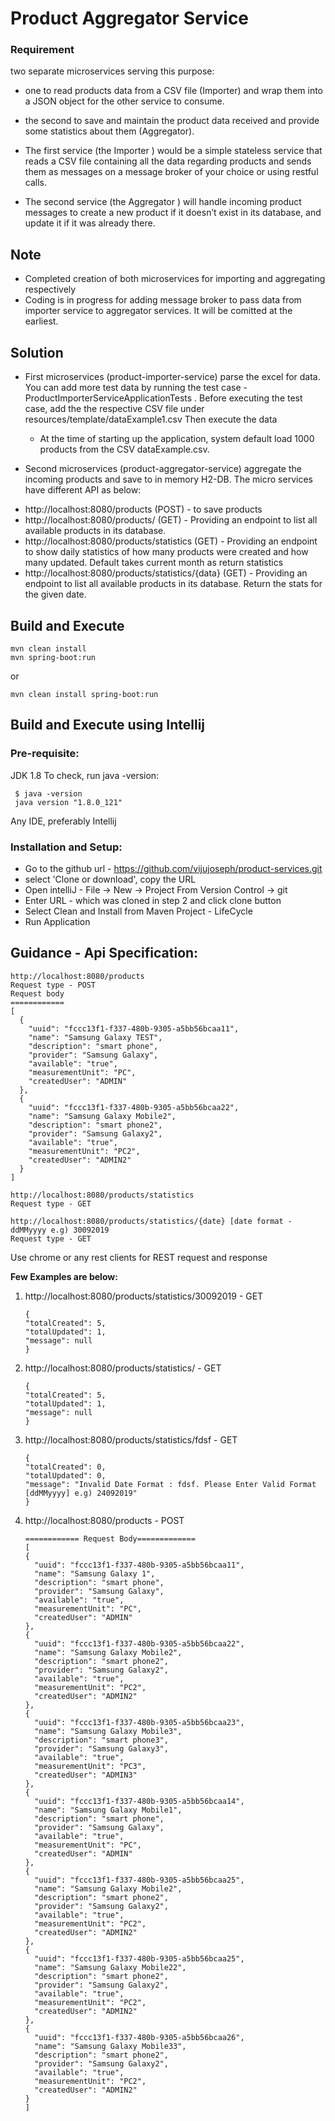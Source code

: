 # Product Aggregator Service

### Requirement
two separate microservices serving this purpose:
-   one to read products data from a CSV file (Importer) and wrap them into a JSON
object for the other service to consume.
-   the second to save and maintain the product data received and provide some
statistics about them (Aggregator).

-   The first service (the Importer ) would be a simple stateless service that reads a CSV
file containing all the data regarding products and sends them as messages on a
message broker of your choice or using restful calls.
-   The second service (the Aggregator ) will handle incoming product messages to
create a new product if it doesn’t exist in its database, and update it if it was already
there.

## Note
-   Completed creation of both microservices for importing and aggregating respectively
-   Coding is in progress for adding message broker to pass data from importer
service to aggregator services. It will be comitted at the earliest.

## Solution
-   First microservices (product-importer-service) parse the excel for data.
You can add more test data by running the test case -ProductImporterServiceApplicationTests
. Before executing the test case, add the the respective CSV file under resources/template/dataExample1.csv
Then execute the data
    * At the time of starting up the application, system default load 1000 products from
    the CSV dataExample.csv.
    
-   Second microservices (product-aggregator-service) aggregate the incoming
products and save to in memory H2-DB. The micro services have different API
as below:
*   http://localhost:8080/products (POST) - to save products
*   http://localhost:8080/products/ (GET) - Providing an endpoint to list all available products in its database.
*   http://localhost:8080/products/statistics (GET) - Providing an endpoint to show daily statistics of how many products were
                                            created and how many updated. Default takes current month as return statistics
*   http://localhost:8080/products/statistics/{data} (GET) - Providing an endpoint to list 
all available products in its database. Return the stats for the given date.

## Build and Execute
```
mvn clean install
mvn spring-boot:run 
```
or
```
mvn clean install spring-boot:run
```

## Build and Execute using Intellij
### Pre-requisite:

JDK 1.8 To check, run java -version:
```
 $ java -version
 java version "1.8.0_121"
``` 
Any IDE, preferably Intellij

### Installation and Setup:

-   Go to the github url - https://github.com/vijujoseph/product-services.git
-   select 'Clone or download', copy the URL
-   Open intelliJ - File -> New -> Project From Version Control -> git
-   Enter URL - which was cloned in step 2 and click clone button
-   Select Clean and Install from Maven Project - LifeCycle
-   Run Application


## Guidance - Api Specification:
```
http://localhost:8080/products   
Request type - POST
Request body 
============
[
  {
    "uuid": "fccc13f1-f337-480b-9305-a5bb56bcaa11",
    "name": "Samsung Galaxy TEST",
    "description": "smart phone",
    "provider": "Samsung Galaxy",
    "available": "true",
    "measurementUnit": "PC",
    "createdUser": "ADMIN"
  },
  {
    "uuid": "fccc13f1-f337-480b-9305-a5bb56bcaa22",
    "name": "Samsung Galaxy Mobile2",
    "description": "smart phone2",
    "provider": "Samsung Galaxy2",
    "available": "true",
    "measurementUnit": "PC2",
    "createdUser": "ADMIN2"
  }
]

http://localhost:8080/products/statistics
Request type - GET

http://localhost:8080/products/statistics/{date} [date format - ddMMyyyy e.g) 30092019
Request type - GET
``` 
Use chrome or any rest clients for REST request and response

**Few Examples are below:**  
1. http://localhost:8080/products/statistics/30092019 - GET
    ```
    {
    "totalCreated": 5,
    "totalUpdated": 1,
    "message": null
    }
    ```
2. http://localhost:8080/products/statistics/ - GET
    ```
    {
    "totalCreated": 5,
    "totalUpdated": 1,
    "message": null
    }
    ```
3. http://localhost:8080/products/statistics/fdsf - GET
   ```
   {
   "totalCreated": 0,
   "totalUpdated": 0,
   "message": "Invalid Date Format : fdsf. Please Enter Valid Format [ddMMyyyy] e.g) 24092019"
   }
    ```
4.  http://localhost:8080/products - POST
      ```
      ============ Request Body=============
    [
      {
        "uuid": "fccc13f1-f337-480b-9305-a5bb56bcaa11",
        "name": "Samsung Galaxy 1",
        "description": "smart phone",
        "provider": "Samsung Galaxy",
        "available": "true",
        "measurementUnit": "PC",
        "createdUser": "ADMIN"
      },
      {
        "uuid": "fccc13f1-f337-480b-9305-a5bb56bcaa22",
        "name": "Samsung Galaxy Mobile2",
        "description": "smart phone2",
        "provider": "Samsung Galaxy2",
        "available": "true",
        "measurementUnit": "PC2",
        "createdUser": "ADMIN2"
      },
      {
        "uuid": "fccc13f1-f337-480b-9305-a5bb56bcaa23",
        "name": "Samsung Galaxy Mobile3",
        "description": "smart phone3",
        "provider": "Samsung Galaxy3",
        "available": "true",
        "measurementUnit": "PC3",
        "createdUser": "ADMIN3"
      },
      {
        "uuid": "fccc13f1-f337-480b-9305-a5bb56bcaa14",
        "name": "Samsung Galaxy Mobile1",
        "description": "smart phone",
        "provider": "Samsung Galaxy",
        "available": "true",
        "measurementUnit": "PC",
        "createdUser": "ADMIN"
      },
      {
        "uuid": "fccc13f1-f337-480b-9305-a5bb56bcaa25",
        "name": "Samsung Galaxy Mobile2",
        "description": "smart phone2",
        "provider": "Samsung Galaxy2",
        "available": "true",
        "measurementUnit": "PC2",
        "createdUser": "ADMIN2"
      },
      {
        "uuid": "fccc13f1-f337-480b-9305-a5bb56bcaa25",
        "name": "Samsung Galaxy Mobile22",
        "description": "smart phone2",
        "provider": "Samsung Galaxy2",
        "available": "true",
        "measurementUnit": "PC2",
        "createdUser": "ADMIN2"
      },
      {
        "uuid": "fccc13f1-f337-480b-9305-a5bb56bcaa26",
        "name": "Samsung Galaxy Mobile33",
        "description": "smart phone2",
        "provider": "Samsung Galaxy2",
        "available": "true",
        "measurementUnit": "PC2",
        "createdUser": "ADMIN2"
      }
    ]
    ``` 
    
    